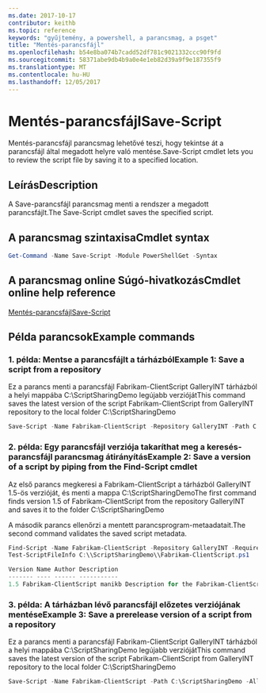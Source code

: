 ```yaml
---
ms.date: 2017-10-17
contributor: keithb
ms.topic: reference
keywords: "gyűjtemény, a powershell, a parancsmag, a psget"
title: "Mentés-parancsfájl"
ms.openlocfilehash: b54e8ba074b7cadd52df781c9021332ccc90f9fd
ms.sourcegitcommit: 58371abe9db4b9a0e4e1eb82d39a9f9e187355f9
ms.translationtype: MT
ms.contentlocale: hu-HU
ms.lasthandoff: 12/05/2017
---
```

# <a name="save-script"></a><span data-ttu-id="3d696-103">Mentés-parancsfájl</span><span class="sxs-lookup"><span data-stu-id="3d696-103">Save-Script</span></span>

<span data-ttu-id="3d696-104">Mentés-parancsfájl parancsmag lehetővé teszi, hogy tekintse át a parancsfájl által megadott helyre való mentése.</span><span class="sxs-lookup"><span data-stu-id="3d696-104">Save-Script cmdlet lets you to review the script file by saving it to a specified location.</span></span>

## <a name="description"></a><span data-ttu-id="3d696-105">Leírás</span><span class="sxs-lookup"><span data-stu-id="3d696-105">Description</span></span>

<span data-ttu-id="3d696-106">A Save-parancsfájl parancsmag menti a rendszer a megadott parancsfájlt.</span><span class="sxs-lookup"><span data-stu-id="3d696-106">The Save-Script cmdlet saves the specified script.</span></span>

## <a name="cmdlet-syntax"></a><span data-ttu-id="3d696-107">A parancsmag szintaxisa</span><span class="sxs-lookup"><span data-stu-id="3d696-107">Cmdlet syntax</span></span>

```powershell
Get-Command -Name Save-Script -Module PowerShellGet -Syntax
```
## <a name="cmdlet-online-help-reference"></a><span data-ttu-id="3d696-108">A parancsmag online Súgó-hivatkozás</span><span class="sxs-lookup"><span data-stu-id="3d696-108">Cmdlet online help reference</span></span>

[<span data-ttu-id="3d696-109">Mentés-parancsfájl</span><span class="sxs-lookup"><span data-stu-id="3d696-109">Save-Script</span></span>](http://go.microsoft.com/fwlink/?LinkId=619786)

## <a name="example-commands"></a><span data-ttu-id="3d696-110">Példa parancsok</span><span class="sxs-lookup"><span data-stu-id="3d696-110">Example commands</span></span>

### <a name="example-1-save-a-script-from-a-repository"></a><span data-ttu-id="3d696-111">1. példa: Mentse a parancsfájlt a tárházból</span><span class="sxs-lookup"><span data-stu-id="3d696-111">Example 1: Save a script from a repository</span></span>
<span data-ttu-id="3d696-112">Ez a parancs menti a parancsfájl Fabrikam-ClientScript GalleryINT tárházból a helyi mappába C:\ScriptSharingDemo legújabb verzióját</span><span class="sxs-lookup"><span data-stu-id="3d696-112">This command saves the latest version of the script Fabrikam-ClientScript from GalleryINT repository to the local folder C:\ScriptSharingDemo</span></span>

```powershell
Save-Script -Name Fabrikam-ClientScript -Repository GalleryINT -Path C:\ScriptSharingDemo
```

### <a name="example-2-save-a-version-of-a-script-by-piping-from-the-find-script-cmdlet"></a><span data-ttu-id="3d696-113">2. példa: Egy parancsfájl verziója takaríthat meg a keresés-parancsfájl parancsmag átirányítás</span><span class="sxs-lookup"><span data-stu-id="3d696-113">Example 2: Save a version of a script by piping from the Find-Script cmdlet</span></span>

<span data-ttu-id="3d696-114">Az első parancs megkeresi a Fabrikam-ClientScript a tárházból GalleryINT 1.5-ös verzióját, és menti a mappa C:\ScriptSharingDemo</span><span class="sxs-lookup"><span data-stu-id="3d696-114">The first command finds version 1.5 of Fabrikam-ClientScript from the repository GalleryINT and saves it to the folder C:\ScriptSharingDemo</span></span>

<span data-ttu-id="3d696-115">A második parancs ellenőrzi a mentett parancsprogram-metaadatait.</span><span class="sxs-lookup"><span data-stu-id="3d696-115">The second command validates the saved script metadata.</span></span>

```powershell
Find-Script -Name Fabrikam-ClientScript -Repository GalleryINT -RequiredVersion 1.5 | Save-Script -Path C:\\ScriptSharingDemo
Test-ScriptFileInfo C:\\ScriptSharingDemo\\Fabrikam-ClientScript.ps1

Version Name Author Description
------- ---- ------ -----------
1.5 Fabrikam-ClientScript manikb Description for the Fabrikam-ClientScript script
```

### <a name="example-3-save-a-prerelease-version-of-a-script-from-a-repository"></a><span data-ttu-id="3d696-116">3. példa: A tárházban lévő parancsfájl előzetes verziójának mentése</span><span class="sxs-lookup"><span data-stu-id="3d696-116">Example 3: Save a prerelease version of a script from a repository</span></span>
<span data-ttu-id="3d696-117">Ez a parancs menti a parancsfájl Fabrikam-ClientScript GalleryINT tárházból a helyi mappába C:\ScriptSharingDemo legújabb verzióját</span><span class="sxs-lookup"><span data-stu-id="3d696-117">This command saves the latest version of the script Fabrikam-ClientScript from GalleryINT repository to the local folder C:\ScriptSharingDemo</span></span>

```powershell
Save-Script -Name Fabrikam-ClientScript -Path C:\ScriptSharingDemo -AllowPrerelease
```

